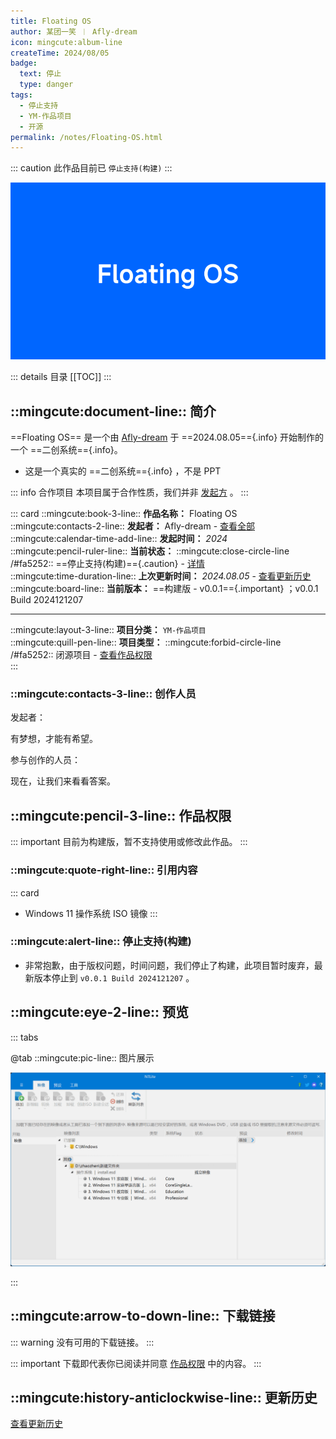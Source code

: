 ```yaml
---
title: Floating OS
author: 某团一笑 ︱ Afly-dream
icon: mingcute:album-line
createTime: 2024/08/05
badge:
  text: 停止
  type: danger
tags:
  - 停止支持
  - YM-作品项目
  - 开源
permalink: /notes/Floating-OS.html
---
```


::: caution 此作品目前已 `停止支持(构建)`
:::

![](/rc/ft.png)

::: details 目录
[[TOC]]
:::

## ::mingcute:document-line:: 简介

==Floating OS== 是一个由 [Afly-dream](/friends/) 于 ==2024.08.05=={.info} 开始制作的一个 ==二创系统=={.info}。

- 这是一个真实的 ==二创系统=={.info} ，不是 PPT

::: info 合作项目
本项目属于合作性质，我们并非 [发起方](#创作人员) 。
:::

::: card
::mingcute:book-3-line:: **作品名称：** Floating OS  
::mingcute:contacts-2-line:: **发起者：** Afly-dream - [查看全部](#创作人员)  
::mingcute:calendar-time-add-line:: **发起时间：** *2024*  
::mingcute:pencil-ruler-line:: **当前状态：** ::mingcute:close-circle-line /#fa5252:: ==停止支持(构建)=={.caution} - [详情](#停止支持-构建)  
::mingcute:time-duration-line:: **上次更新时间：** *2024.08.05* - [查看更新历史](#更新历史)  
::mingcute:board-line:: **当前版本：** ==构建版 - v0.0.1=={.important} ；v0.0.1 Build 2024121207

---

::mingcute:layout-3-line:: **项目分类：** `YM-作品项目`  
::mingcute:quill-pen-line:: **项目类型：** ::mingcute:forbid-circle-line /#fa5252:: 闭源项目 - [查看作品权限](#作品权限)  
:::

### ::mingcute:contacts-3-line:: 创作人员

发起者：

<LinkCard title="Afly-dream" icon="/rc/tx-3-ys.png" href="/friends/">有梦想，才能有希望。</LinkCard>

参与创作的人员：

<LinkCard title="某团一笑" icon="/rc/tx-2-ys.png" href="/friends/">现在，让我们来看看答案。</LinkCard>

## ::mingcute:pencil-3-line:: 作品权限

::: important 目前为构建版，暂不支持使用或修改此作品。
:::

### ::mingcute:quote-right-line:: 引用内容

::: card
- Windows 11 操作系统 ISO 镜像
:::

### ::mingcute:alert-line:: 停止支持(构建)

- 非常抱歉，由于版权问题，时间问题，我们停止了构建，此项目暂时废弃，最新版本停止到 `v0.0.1 Build 2024121207` 。

## ::mingcute:eye-2-line:: 预览

::: tabs

@tab ::mingcute:pic-line:: 图片展示

![](/rc/ft-yl.png)

:::

## ::mingcute:arrow-to-down-line:: 下载链接

::: warning 没有可用的下载链接。
:::

::: important 下载即代表你已阅读并同意 [作品权限](#作品权限) 中的内容。
:::

## ::mingcute:history-anticlockwise-line:: 更新历史

[查看更新历史](/notes/更新历史/Floating-OS.html)

